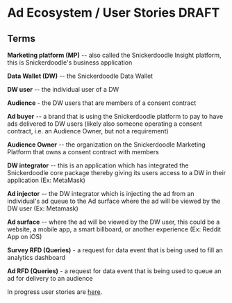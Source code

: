 # Ad Ecosystem / User Stories DRAFT

## Terms
**Marketing platform (MP)** -- also called the Snickerdoodle Insight  platform, this is Snickerdoodle's business application

**Data Wallet (DW)** -- the Snickerdoodle Data Wallet

**DW user** -- the individual user of a DW

**Audience** - the DW users that are members of a consent contract

**Ad buyer** -- a brand that is using the Snickerdoodle platform to pay to have ads delivered to DW users (likely also someone operating a consent contract, i.e. an Audience Owner, but not a requirement)

**Audience Owner** -- the organization on the Snickerdoodle Marketing Platform that owns a consent contract with members

**DW integrator** -- this is an application which has integrated the Snickerdoodle core package thereby giving its users access to a DW in their application (Ex: MetaMask)

**Ad injector** -- the DW integrator which is injecting the ad from an individual's ad queue to the Ad surface where the ad will be viewed by the DW user (Ex: Metamask)

**Ad surface** -- where the ad will be viewed by the DW user, this could be a website, a mobile app, a smart billboard, or another experience (Ex: Reddit App on iOS)

**Survey RFD (Queries)** - a request for data event that is being used to fill an analytics dashboard

**Ad RFD (Queries)** - a request for data event that is being used to queue an ad for delivery to an audience

In progress user stories are [here](https://docs.google.com/document/d/1Z1wszTSWFXt1HEUF9hjplI9O2CZEMgKwUZS-qXn4io0/edit).